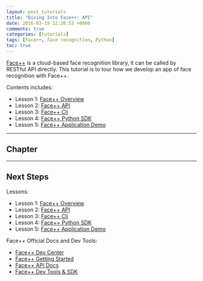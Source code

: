 ```yaml
---
layout: post_tutorials
title: "Diving Into Face++: API"
date: 2016-03-19 12:20:53 +0800
comments: true
categories: [tutorials]
tags: [Face++, face recognition, Python]
toc: true
---
```


[Face++](http://www.faceplusplus.com) is a cloud-based face recognition library, it can be called by RESTful API directly.
This tutorial is to tour how we develop an app of face recognition with Face++.

Contents includes:

- Lesson 1: [Face++ Overview](http://ai.arttechresearch.com/tutorials/2016/03/19/diving-into-face-plus-plus-overview/)
- Lesson 2: [Face++ API](http://ai.arttechresearch.com/tutorials/2016/03/19/diving-into-face-plus-plus-api/)
- Lesson 3: [Face++ Cli](http://ai.arttechresearch.com/tutorials/2016/03/19/diving-into-face-plus-plus-cli/)
- Lesson 4: [Face++ Python SDK](http://ai.arttechresearch.com/tutorials/2016/03/19/diving-into-face-plus-plus-python-sdk/)
- Lesson 5: [Face++ Application Demo](http://ai.arttechresearch.com/tutorials/2016/03/19/diving-into-face-plus-plus-application-demo/)

---------------------------------------------------------------------------------

## Chapter

---------------------------------------------------------------------------------

## Next Steps

Lessons:

- Lesson 1: [Face++ Overview](http://ai.arttechresearch.com/tutorials/2016/03/19/diving-into-face-plus-plus-overview/)
- Lesson 2: [Face++ API](http://ai.arttechresearch.com/tutorials/2016/03/19/diving-into-face-plus-plus-api/)
- Lesson 3: [Face++ Cli](http://ai.arttechresearch.com/tutorials/2016/03/19/diving-into-face-plus-plus-cli/)
- Lesson 4: [Face++ Python SDK](http://ai.arttechresearch.com/tutorials/2016/03/19/diving-into-face-plus-plus-python-sdk/)
- Lesson 5: [Face++ Application Demo](http://ai.arttechresearch.com/tutorials/2016/03/19/diving-into-face-plus-plus-application-demo/)

Face++ Official Docs and Dev Tools:

- [Face++ Dev Center](http://www.faceplusplus.com/uc_home/)
- [Face++ Getting Started](http://www.faceplusplus.com/create-a-new-app/)
- [Face++ API Docs](http://www.faceplusplus.com/api-overview/)
- [Face++ Dev Tools & SDK](http://www.faceplusplus.com/dev-tools-sdks/)
